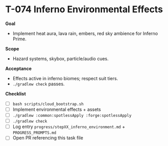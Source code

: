 # T-074 Inferno Environmental Effects

**Goal**
- Implement heat aura, lava rain, embers, red sky ambience for Inferno Prime.

**Scope**
- Hazard systems, skybox, particle/audio cues.

**Acceptance**
- Effects active in inferno biomes; respect suit tiers.
- `./gradlew check` passes.

**Checklist**
- [ ] `bash scripts/cloud_bootstrap.sh`
- [ ] Implement environmental effects + assets
- [ ] `./gradlew :common:spotlessApply :forge:spotlessApply`
- [ ] `./gradlew check`
- [ ] Log entry `progress/stepXX_inferno_environment.md` + `PROGRESS_PROMPTS.md`
- [ ] Open PR referencing this task file
